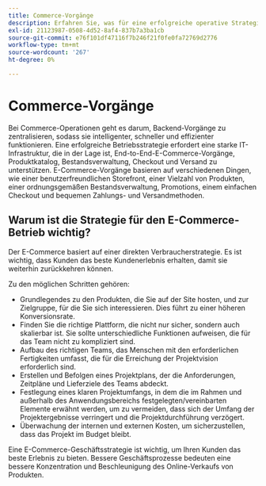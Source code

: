 ```yaml
---
title: Commerce-Vorgänge
description: Erfahren Sie, was für eine erfolgreiche operative Strategie für Ihr E-Commerce-Geschäft erforderlich ist.
exl-id: 21123987-0508-4d52-8af4-837b7a3ba1cb
source-git-commit: e76f101df47116f7b246f21f0fe0fa72769d2776
workflow-type: tm+mt
source-wordcount: '267'
ht-degree: 0%

---
```


# Commerce-Vorgänge

Bei Commerce-Operationen geht es darum, Backend-Vorgänge zu zentralisieren, sodass sie intelligenter, schneller und effizienter funktionieren. Eine erfolgreiche Betriebsstrategie erfordert eine starke IT-Infrastruktur, die in der Lage ist, End-to-End-E-Commerce-Vorgänge, Produktkatalog, Bestandsverwaltung, Checkout und Versand zu unterstützen. E-Commerce-Vorgänge basieren auf verschiedenen Dingen, wie einer benutzerfreundlichen Storefront, einer Vielzahl von Produkten, einer ordnungsgemäßen Bestandsverwaltung, Promotions, einem einfachen Checkout und bequemen Zahlungs- und Versandmethoden.

## Warum ist die Strategie für den E-Commerce-Betrieb wichtig?

Der E-Commerce basiert auf einer direkten Verbraucherstrategie. Es ist wichtig, dass Kunden das beste Kundenerlebnis erhalten, damit sie weiterhin zurückkehren können.

Zu den möglichen Schritten gehören:

- Grundlegendes zu den Produkten, die Sie auf der Site hosten, und zur Zielgruppe, für die Sie sich interessieren. Dies führt zu einer höheren Konversionsrate.
- Finden Sie die richtige Plattform, die nicht nur sicher, sondern auch skalierbar ist. Sie sollte unterschiedliche Funktionen aufweisen, die für das Team nicht zu kompliziert sind.
- Aufbau des richtigen Teams, das Menschen mit den erforderlichen Fertigkeiten umfasst, die für die Erreichung der Projektvision erforderlich sind.
- Erstellen und Befolgen eines Projektplans, der die Anforderungen, Zeitpläne und Lieferziele des Teams abdeckt.
- Festlegung eines klaren Projektumfangs, in dem die im Rahmen und außerhalb des Anwendungsbereichs festgelegten/vereinbarten Elemente erwähnt werden, um zu vermeiden, dass sich der Umfang der Projektergebnisse verringert und die Projektdurchführung verzögert.
- Überwachung der internen und externen Kosten, um sicherzustellen, dass das Projekt im Budget bleibt.

Eine E-Commerce-Geschäftsstrategie ist wichtig, um Ihren Kunden das beste Erlebnis zu bieten. Bessere Geschäftsprozesse bedeuten eine bessere Konzentration und Beschleunigung des Online-Verkaufs von Produkten.
